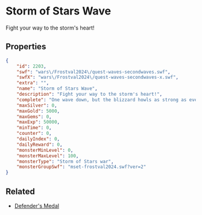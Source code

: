 # Storm of Stars Wave

Fight your way to the storm's heart!

## Properties

```json
{
    "id": 2203,
    "swf": "wars\/Frostval2024\/quest-waves-secondwaves.swf",
    "swfX": "wars\/Frostval2024\/quest-waves-secondwaves-x.swf",
    "extra": "",
    "name": "Storm of Stars Wave",
    "description": "Fight your way to the storm's heart!",
    "complete": "One wave down, but the blizzard howls as strong as ever...",
    "maxSilver": 0,
    "maxGold": 5000,
    "maxGems": 0,
    "maxExp": 50000,
    "minTime": 0,
    "counter": 0,
    "dailyIndex": 0,
    "dailyReward": 0,
    "monsterMinLevel": 0,
    "monsterMaxLevel": 100,
    "monsterType": "Storm of Stars war",
    "monsterGroupSwf": "mset-frostval2024.swf?ver=2"
}
```

## Related

- [Defender's Medal](../items/495-defender-s-medal.md)

